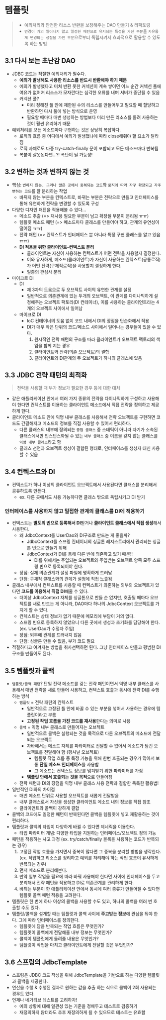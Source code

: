 # 템플릿
> - 예외처리와 안전한 리소스 반환을 보장해주는 DAO 만들기 & 리팩토링
> - `변경이 거의 일어나지 않고 일정한 패턴으로 유지되는 특성을 가진 부분`을 `자유롭게 변경되는 성질을 가진 부분`으로부터 독립시켜서 효과적으로 활용할 수 있도록 하는 방법


## 3.1 다시 보는 초난감 DAO
- JDBC 코드는 적절한 예외처리가 필수다.
    * **예외가 발생해도 사용한 리소스를 반드시 반환해야 하기 때문**
    * 예외가 발생했다고 미처 반환 못한 커넥션이 계속 쌓이면 어느 순간 커넥션 풀에 여유가 없어져 리소스가 모자란다는 심각한 오류를 내며 서버가 중단될 수 있음
    * 커넥션 풀?
        + 미리 정해진 풀 안에 제한된 수의 리소스를 만들어두고 필요할 때 할당하고 반환하면 다시 풀에 넣는 방식으로 운영
        + 필요할 때마다 매번 생성하는 방법보다 미리 만든 리소스를 돌려 사용하는 것이 훨씬 유리하기 때문
- 예외처리를 모든 메소드마다 구현하는 것은 상당히 복잡하다.
    * 로직의 흐름 중 어디에서 예외가 발생했냐에 따라 close해줘야 할 요소가 달라짐
    * 로직 자체로도 다중 try-catch-finally 문이 포함되고 모든 메소드마다 반복됨
    * 복붙이 잘못된다면...?! 폭탄이 될 가능성!


## 3.2 변하는 것과 변하지 않는 것
- 핵심: `변하지 않는, 그러나 많은 곳에서 중복되는 코드`와 `로직에 따라 자꾸 확장되고 자주 변하는 코드`를 잘 분리하는 작업
    * 바뀌지 않는 부분을 컨텍스트로, 바뀌는 부분은 전략으로 만들고 인터페이스를 통해 유연하게 전략을 변경할 수 있도록 구성
- 다양한 디자인 패턴을 적용해볼 수 있다...
    * 메소드 추출 (=> 재사용 필요한 부분이 남고 확장될 부분이 분리됨 ㅠㅠ)
    * 템플릿 메소드 패턴 (=> 메소드마다 클래스를 만들어야 하고, 관계의 유연성이 떨어짐 ㅠㅠ)
    * 전략 패턴 (=> 컨텍스트가 인터페이스 뿐 아니라 특정 구현 클래스를 알고 있음 ㅠㅠ)
    * **DI 적용을 위한 클라이언트-컨텍스트 분리**
        + 클라이언트는 자신이 사용하는 컨텍스트가 어떤 전략을 사용할지 결정한다.
        + 이와 유사하게, 메소드(클라이언트)가 자신이 사용하는 컨텍스트(공통로직)가 어떤 전략(구체적로직)을 사용할지 결정하게 한다.
        + 일종의 관심사 분리
- 마이크로 DI
    * DI
        + 제 3자의 도움으로 두 오브젝트 사이의 유연한 관계를 설정
        + 일반적으로 의존관계에 있는 두개의 오브젝트, 이 관계를 다이나믹하게 설정해주는 오브젝트 팩토리(DI 컨테이너), 이를 사용하는 클라이언트라는 4개의 오브젝트 사이에서 일어남
    * 마이크로 DI
        + IoC 컨테이너의 도움 없이 코드 내에서 DI의 장점을 단순화해서 적용
        + DI가 매우 작은 단위의 코드/메소드 사이에서 일어나는 경우들이 있을 수 있다.
            1. 원시적인 전략 패턴의 구조를 따라 클라이언트가 오브젝트 팩토리의 책임을 함께 지는 경우
            2. 클라이언트와 전략(의존 오브젝트)의 결합
            3. 클라이언트와 DI관계의 두 오브젝트가 하나의 클래스에 있음


## 3.3 JDBC 전략 패턴의 최적화
> 전략을 사용할 때 부가 정보가 필요한 경우 등에 대한 대처
- 같은 애플리케이션 안에서 여러 가지 종류의 전략을 다이나믹하게 구성하고 사용해야 한다면 컨텍스트를 이용하는 클라이언트 메소드에서 직접 전략을 정의하고 제공하게 한다.
- 클라이언트 메소드 안에 익명 내부 클래스를 사용해서 전략 오브젝트를 구현하면 코드도 간결해지고 메소드의 정보를 직접 사용할 수 있어서 편리하다.
    * 다른 클래스의 내부에 정의되는 `중첩 클래스` 중 스태틱이 아니라 자기가 소속된 클래스에서만 인스턴스화될 수 있는 `내부 클래스` 중 이름을 갖지 않는 클래스를 `익명 내부 클래스`라고 함
    * 클래스 선언과 오브젝트 생성이 결합된 형태로, 인터페이스를 생성자 대신 사용할 수 있음


## 3.4 컨텍스트와 DI
- 컨텍스트가 하나 이상의 클라이언트 오브젝트에서 사용된다면 클래스를 분리해서 공유하도록 만든다.
    * ex. 다른 곳에서도 사용 가능하다면 클래스 밖으로 독립시키고 DI 받기

### 인터페이스를 사용하지 않고 밀접한 관계의 클래스를 DI에 적용하기
- 컨텍스트는 **별도의 빈으로 등록해서 DI**받거나 **클라이언트 클래스에서 직접 생성**해서 사용한다.
    * 왜 JdbcContext를 UserDao와 DI구조로 만드는 게 좋을까?
        + JdbcContext를 스프링 컨테이너의 싱글톤 레지스트리에서 관리되는 싱글톤 빈으로 만들기 위해
        + JdbcContext가 DI를 통해 다른 빈에 의존하고 있기 때문!!
            - DI를 위해서는 주입되는 오브젝트와 주입받는 오브젝트 양쪽 모두 스프링 빈으로 등록되어야 한다.
    * 장점: 실제 의존관계가 설정 파일에 명확하게 드러남
    * 단점: 구체적 클래스와의 관계가 설정에 직접 노출됨
- 클래스 내부에서 컨텍스트를 사용할 때 컨텍스트가 의존하는 외부의 오브젝트가 있다면 **코드를 이용해서 직접 DI**해줄 수 있다.
    * 더이상 JdbcContext 자체를 싱글톤으로 만들 순 없지만, 호출될 때마다 오브젝트를 새로 만드는 게 아니라, DAO마다 하나의 JdbcContext 오브젝트를 가지게 할 수 있다.
    * 컨텍스트는 상태 정보가 없기 때문에 메모리에 부담이 거의 없다.
    * 스프링 빈으로 등록하지 않았으니 다른 곳에서 생성과 초기화를 담당해야 한다. (ex. UserDao가 수정자 주입)
    * 장점: 외부에 관계를 드러내지 않음
    * 단점: 싱글톤 만들 수 없음, 부가 코드 필요
- 적절하다고 여겨지는 방법을 취사선택하면 된다. 그냥 인터페이스 만들고 평범한 DI 구조를 만들어도 된다.


## 3.5 템플릿과 콜백
- `템플릿/콜백 패턴`? 단일 전략 메소드를 갖는 전략 패턴이면서 익명 내부 클래스를 사용해서 매번 전략을 새로 만들어 사용하고, 컨텍스트 호출과 동시에 전략 DI를 수행하는 방식
    * `템플릿` = 전략 패턴의 컨텍스트
        + 일반적으로 고정된 틀 안에 바꿀 수 있는 부분을 넣어서 사용하는 경우에 템플릿이라고 부름
        + **고정된 작업 흐름을 가진 코드를 재사용**한다는 의미로 사용
    * `콜백` = 익명 내부 클래스로 만들어지는 오브젝트
        + 일반적으로 콜백은 실행되는 것을 목적으로 다른 오브젝트의 메소드에 전달되는 오브젝트
        + 자바에서는 메소드 자체를 파라미터로 전달할 수 없어서 메소드가 담긴 오브젝트를 전달해야 함 (펑셔널 오브젝트)
            - 템플릿 작업 흐름 중 특정 기능을 위해 한번 호출되는 경우가 많아서 보통 **단일 메소드 인터페이스**를 사용함
            - 그 메소드는 컨텍스트 정보를 넘겨받기 위한 파라미터를 가짐 
        + **템플릿 안에서 호출되는 것을 목적**으로 만들어짐
    * 전략 패턴과 DI의 장점을 익명 내부 클래스 사용 전략과 결합한 독특한 활용법!
- 일반적인 DI와의 차이점
    * 매번 메소드 단위로 사용할 오브젝트를 새롭게 전달받음
    * 내부 클래스로서 자신을 생성한 클라이언트 메소드 내의 정보를 직접 참조
    * 클라이언트와 콜백이 강하게 결합
- 콜백의 코드에도 일정한 패턴이 반복된다면 콜백을 템플릿에 넣고 재활용하는 것이 편리하다.
- 템플릿과 콜백의 타입이 다양하게 바뀔 수 있다면 제네릭을 이용한다.
    * 타입 파라미터 개념: 다양한 타입을 지원하는 인터페이스/오브젝트 정의 가능
- 패턴을 적용하는 사고 과정 (ex. try/catch/finally 블록을 사용하는 코드가 반복되는 경우)
    1. 고정된 작업 흐름을 가지면서 중복이 많다면 그 중복을 분리할 방법을 생각한다. (ex. 작업하고 리소스를 정리하고 예외를 처리해야 하는 작업 흐름이 유사하게 반복되는 경우)
    2. 먼저 메소드로 분리해본다.
    3. 만약 일부 작업을 필요에 따라 바꿔 사용해야 한다면 사이에 인터페이스를 두고 분리해서 전략 패턴을 적용하고 DI로 의존관계를 관리하게 한다.
    4. 바뀌는 부분이 한 애플리케이션 안에서 동시에 여러 종류가 만들어질 수 있다면 템플릿 콜백 패턴 적용을 고려한다.
- 템플릿은 한 번에 하나 이상의 콜백을 사용할 수도 있고, 하나의 콜백을 여러 번 호출할 수도 있다.
- 템플릿/콜백을 설계할 때는 템플릿과 콜백 사이에 **주고받는 정보**에 관심을 둬야 한다. 그에 따라 인터페이스를 정의한다.
    * 템플릿에 담을 반복되는 작업 흐름은 무엇인가?
    * 템플릿이 콜백에게 전달해줄 내부 정보는 무엇인가?
    * 콜백이 템플릿에게 돌려줄 내용은 무엇인가?
    * 템플릿이 작업을 마치고 클라이언트에게 전달할 것은 무엇인가?


## 3.6 스프링의 JdbcTemplate
- 스프링은 JDBC 코드 작성을 위해 JdbcTemplate을 기반으로 하는 다양한 템플릿과 콜백을 제공한다.
- 연산을 수행 & 수행된 결과로 원하는 값을 추출 하는 식으로 콜백이 2회 사용되는 경우도 있다.
- 언제나 네거티브 테스트를 고려하자!
    * 예외 상황에 대해 일관성 있는 기준을 정해두고 테스트로 검증하기
    * 재정의하지 않더라도 추후 재정의하게 될 수 있으므로 테스트는 유효함